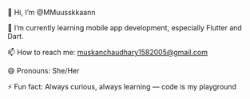 👋 Hi, I’m @MMuusskkaann

👀 I’m currently learning  mobile app development, especially Flutter and Dart.

📫 How to reach me: muskanchaudhary1582005@gmail.com

😄 Pronouns: She/Her

⚡ Fun fact: Always curious, always learning — code is my playground


